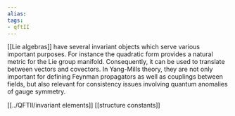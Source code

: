 ```yaml
---
alias:
tags:
- qftII
---
```

[[Lie algebras]] have several invariant objects which serve various important purposes. For instance the quadratic form provides a natural metric for the Lie group manifold. Consequently, it can be used to translate between vectors and covectors. In Yang-Mills theory, they are not only important for defining Feynman propagators as well as couplings between fields, but also relevant for consistency issues involving quantum anomalies of gauge symmetry.

[[../QFTII/invariant elements]]
[[structure constants]]